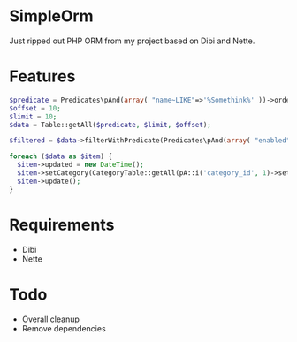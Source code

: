 SimpleOrm
=========

Just ripped out PHP ORM from my project based on Dibi and Nette.

Features
========

```php
$predicate = Predicates\pAnd(array( "name~LIKE"=>'%Somethink%' ))->orderBy('name');
$offset = 10;
$limit = 10;
$data = Table::getAll($predicate, $limit, $offset);

$filtered = $data->filterWithPredicate(Predicates\pAnd(array( "enabled"=>true )));

foreach ($data as $item) {
  $item->updated = new DateTime();
  $item->setCategory(CategoryTable::getAll(pA::i('category_id', 1)->setLazy(), 1)->getFirst());
  $item->update();
}

```

Requirements
============

- Dibi
- Nette


Todo
====


- Overall cleanup
- Remove dependencies